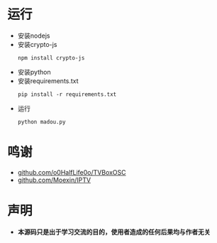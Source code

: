 # 运行
- 安装nodejs
- 安装crypto-js
    ```noedjs
    npm install crypto-js
    ```
- 安装python
- 安装requirements.txt
    ```
    pip install -r requirements.txt
    ```
- 运行
    ```run
    python madou.py
    ```

# 鸣谢
- [github.com/o0HalfLife0o/TVBoxOSC](https://github.com/o0HalfLife0o/TVBoxOSC)
- [github.com/Moexin/IPTV](https://github.com/Moexin/IPTV)

# 声明
- **本源码只是出于学习交流的目的，使用者造成的任何后果均与作者无关**